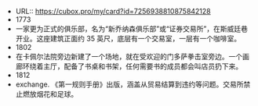 - URL:: https://cubox.pro/my/card?id=7256938810875842128
- 1773
- 一家更为正式的俱乐部，名为“新乔纳森俱乐部”或“证券交易所”，在斯威廷巷开业。这座建筑正面约 35 英尺，底层有一个交易室，一层有一个咖啡室。
- 1802
- 在卡佩尔法院旁边新建了一个场地，就在受欢迎的门多萨拳击室旁边。一个画廊环绕着主厅，配备了书桌和书架，任何需要书的成员都会叫店员扔下来。
- 1812
- exchange.
  《第一规则手册》出版，涵盖从贸易结算到违约等问题。交易所禁止燃放烟花和足球。
